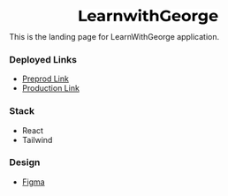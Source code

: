 <p align="center">
  <img width="50%" align="center" src="./src/assets/logo.png"/> 
</p>

This is the landing page for LearnWithGeorge application.

### Deployed Links

- [Preprod Link]()
- [Production Link]()

### Stack

- React
- Tailwind

### Design

- [Figma](https://www.figma.com/design/IPwwRwcZVgHKTYF02t8uXZ/Learn-with-George?node-id=2-3&t=67AMwOO3gTc4pzmi-0)
